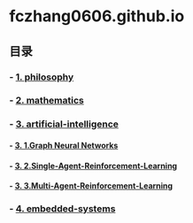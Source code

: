 # fczhang0606.github.io

## 目录

### -  [1. philosophy](https://github.com/fczhang0606/philosophy)


### -  [2. mathematics](https://github.com/fczhang0606/mathematics)


### -  [3. artificial-intelligence](https://github.com/fczhang0606/artificial-intelligence)
#### -  [3. 1.Graph Neural Networks](https://github.com/fczhang0606/Graph-Neural-Networks)
#### -  [3. 2.Single-Agent-Reinforcement-Learning](https://github.com/fczhang0606/Single-Agent-Reinforcement-Learning)
#### -  [3. 3.Multi-Agent-Reinforcement-Learning](https://github.com/fczhang0606/Multi-Agent-Reinforcement-Learning)


### -  [4. embedded-systems](https://github.com/fczhang0606/embedded-systems)

